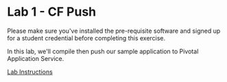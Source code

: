 # Lab 1 - CF Push

Please make sure you've installed the pre-requisite software and signed up for a student credential before completing this exercise.

In this lab, we'll compile then push our sample application to Pivotal Application Service.

[Lab Instructions](https://github.com/Pivotal-Field-Engineering/pcf-ers-demo/blob/master/Labs/Application_Push/lab_application_push.adoc)
